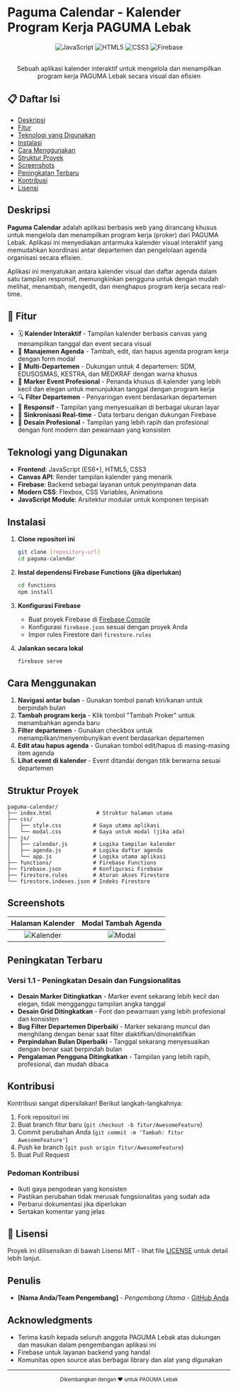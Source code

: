 # Paguma Calendar - Kalender Program Kerja PAGUMA Lebak

<div align="center">
  <img src="https://img.shields.io/badge/JavaScript-F7DF1E?style=for-the-badge&logo=javascript&logoColor=black" alt="JavaScript">
  <img src="https://img.shields.io/badge/HTML5-E34F26?style=for-the-badge&logo=html5&logoColor=white" alt="HTML5">
  <img src="https://img.shields.io/badge/CSS3-1572B6?style=for-the-badge&logo=css3&logoColor=white" alt="CSS3">
  <img src="https://img.shields.io/badge/Firebase-FFCA28?style=for-the-badge&logo=firebase&logoColor=black" alt="Firebase">
  <br><br>
  <p>Sebuah aplikasi kalender interaktif untuk mengelola dan menampilkan program kerja PAGUMA Lebak secara visual dan efisien</p>
</div>

## 📋 Daftar Isi
- [Deskripsi](#deskripsi)
- [Fitur](#fitur)
- [Teknologi yang Digunakan](#teknologi-yang-digunakan)
- [Instalasi](#instalasi)
- [Cara Menggunakan](#cara-menggunakan)
- [Struktur Proyek](#struktur-proyek)
- [Screenshots](#screenshots)
- [Peningkatan Terbaru](#peningkatan-terbaru)
- [Kontribusi](#kontribusi)
- [Lisensi](#lisensi)

## Deskripsi

**Paguma Calendar** adalah aplikasi berbasis web yang dirancang khusus untuk mengelola dan menampilkan program kerja (proker) dari PAGUMA Lebak. Aplikasi ini menyediakan antarmuka kalender visual interaktif yang memudahkan koordinasi antar departemen dan pengelolaan agenda organisasi secara efisien.

Aplikasi ini menyatukan antara kalender visual dan daftar agenda dalam satu tampilan responsif, memungkinkan pengguna untuk dengan mudah melihat, menambah, mengedit, dan menghapus program kerja secara real-time.

## 🔧 Fitur

- 🗓️ **Kalender Interaktif** - Tampilan kalender berbasis canvas yang menampilkan tanggal dan event secara visual
- 📝 **Manajemen Agenda** - Tambah, edit, dan hapus agenda program kerja dengan form modal
- 🎨 **Multi-Departemen** - Dukungan untuk 4 departemen: SDM, EDUSOSMAS, KESTRA, dan MEDKRAF dengan warna khusus
- 🎯 **Marker Event Profesional** - Penanda khusus di kalender yang lebih kecil dan elegan untuk menunjukkan tanggal dengan program kerja
- 🔍 **Filter Departemen** - Penyaringan event berdasarkan departemen
- 📱 **Responsif** - Tampilan yang menyesuaikan di berbagai ukuran layar
- 🔄 **Sinkronisasi Real-time** - Data terbaru dengan dukungan Firebase
- 🎨 **Desain Profesional** - Tampilan yang lebih rapih dan profesional dengan font modern dan pewarnaan yang konsisten

## Teknologi yang Digunakan

- **Frontend**: JavaScript (ES6+), HTML5, CSS3
- **Canvas API**: Render tampilan kalender yang menarik
- **Firebase**: Backend sebagai layanan untuk penyimpanan data
- **Modern CSS**: Flexbox, CSS Variables, Animations
- **JavaScript Module**: Arsitektur modular untuk komponen terpisah

## Instalasi

1. **Clone repositori ini**
   ```bash
   git clone [repository-url]
   cd paguma-calendar
   ```

2. **Instal dependensi Firebase Functions (jika diperlukan)**
   ```bash
   cd functions
   npm install
   ```

3. **Konfigurasi Firebase**
   - Buat proyek Firebase di [Firebase Console](https://console.firebase.google.com/)
   - Konfigurasi `firebase.json` sesuai dengan proyek Anda
   - Impor rules Firestore dari `firestore.rules`

4. **Jalankan secara lokal**
   ```bash
   firebase serve
   ```

## Cara Menggunakan

1. **Navigasi antar bulan** - Gunakan tombol panah kiri/kanan untuk berpindah bulan
2. **Tambah program kerja** - Klik tombol "Tambah Proker" untuk menambahkan agenda baru
3. **Filter departemen** - Gunakan checkbox untuk menampilkan/menyembunyikan event berdasarkan departemen
4. **Edit atau hapus agenda** - Gunakan tombol edit/hapus di masing-masing item agenda
5. **Lihat event di kalender** - Event ditandai dengan titik berwarna sesuai departemen

## Struktur Proyek

```
paguma-calendar/
├── index.html              # Struktur halaman utama
├── css/
│   ├── style.css          # Gaya utama aplikasi
│   └── modal.css          # Gaya untuk modal (jika ada)
├── js/
│   ├── calendar.js        # Logika tampilan kalender
│   ├── agenda.js          # Logika daftar agenda
│   └── app.js             # Logika utama aplikasi
├── functions/             # Firebase Functions
├── firebase.json          # Konfigurasi Firebase
├── firestore.rules        # Aturan akses Firestore
└── firestore.indexes.json # Indeks Firestore
```

## Screenshots

<div align="center">

| Halaman Kalender | Modal Tambah Agenda |
|:---:|:---:|
| ![Kalender](https://via.placeholder.com/600x400/4CAF50/FFFFFF?text=Kalender+Visual) | ![Modal](https://via.placeholder.com/600x400/2196F3/FFFFFF?text=Form+Tambah+Agenda) |

</div>

## Peningkatan Terbaru

### Versi 1.1 - Peningkatan Desain dan Fungsionalitas
- **Desain Marker Ditingkatkan** - Marker event sekarang lebih kecil dan elegan, tidak mengganggu tampilan angka tanggal
- **Desain Grid Ditingkatkan** - Font dan pewarnaan yang lebih profesional dan konsisten
- **Bug Filter Departemen Diperbaiki** - Marker sekarang muncul dan menghilang dengan benar saat filter diaktifkan/dinonaktifkan
- **Perpindahan Bulan Diperbaiki** - Tanggal sekarang menyesuaikan dengan benar saat berpindah bulan
- **Pengalaman Pengguna Ditingkatkan** - Tampilan yang lebih rapih, profesional, dan mudah dibaca

## Kontribusi

Kontribusi sangat dipersilakan! Berikut langkah-langkahnya:

1. Fork repositori ini
2. Buat branch fitur baru (`git checkout -b fitur/AwesomeFeature`)
3. Commit perubahan Anda (`git commit -m 'Tambah: fitur AwesomeFeature'`)
4. Push ke branch (`git push origin fitur/AwesomeFeature`)
5. Buat Pull Request

### Pedoman Kontribusi

- Ikuti gaya pengodean yang konsisten
- Pastikan perubahan tidak merusak fungsionalitas yang sudah ada
- Perbarui dokumentasi jika diperlukan
- Sertakan komentar yang jelas

## 📜 Lisensi

Proyek ini dilisensikan di bawah Lisensi MIT - lihat file [LICENSE](LICENSE) untuk detail lebih lanjut.

## Penulis

- **[Nama Anda/Team Pengembang]** - *Pengembang Utama* - [GitHub Anda](https://github.com/username)

## Acknowledgments

- Terima kasih kepada seluruh anggota PAGUMA Lebak atas dukungan dan masukan dalam pengembangan aplikasi ini
- Firebase untuk layanan backend yang handal
- Komunitas open source atas berbagai library dan alat yang digunakan

---

<div align="center">
  <sub>Dikembangkan dengan ❤️ untuk PAGUMA Lebak</sub>
</div>